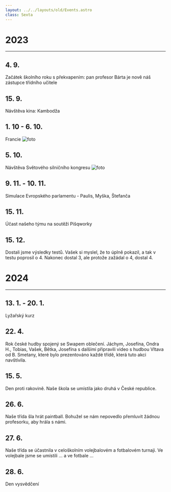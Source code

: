 ```yaml
---
layout: ../../layouts/old/Events.astro
class: Sexta
---
```

# 2023
---
## 4. 9.
Začátek školního roku s překvapením: pan profesor Bárta je nově náš zástupce třídního učitele

## 15. 9.
Návštěva kina: Kambodža

## 1. 10 - 6. 10.
Francie
![foto](https://www.gymlit.cz/wp-content/uploads/2023/10/thumbnail_Image-1.jpg)

## 5. 10.
Návštěva Světového silničního kongresu
![foto](https://www.gymlit.cz/wp-content/uploads/2023/10/2.png)

## 9. 11. - 10. 11.
Simulace Evropského parlamentu - Paulis, Myška, Štefanča

## 15. 11.
Účast našeho týmu na soutěži Pišqworky

## 15. 12.
Dostali jsme výsledky testů. Vašek si myslel, že to úplně pokazil, a tak v testu poprosil o 4. Nakonec dostal 3, ale protože zažádal o 4, dostal 4.

# 2024
---
## 13. 1. - 20. 1.
Lyžařský kurz

## 22. 4.
Rok české hudby spojený se Swapem oblečení. Jáchym, Josefína, Ondra H., Tobias, Vašek, Bětka, Josefína s dalšími připravili video s hudbou Vltava od B. Smetany, které bylo prezentováno každé třídě, která tuto akci navštívila.

## 15. 5.
Den proti rakovině. Naše škola se umístila jako druhá v České republice.

## 26. 6.
Naše třída šla hrát paintball. Bohužel se nám nepovedlo přemluvit žádnou profesorku, aby hrála s námi.

## 27. 6.
Naše třída se účastnila v celoškolním volejbalovém a fotbalovém turnaji. Ve volejbale jsme se umístili ... a ve fotbale ...

## 28. 6.
Den vysvědčení
